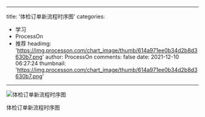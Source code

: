 
---
title: '体检订单新流程时序图'
categories: 
 - 学习
 - ProcessOn
 - 推荐
headimg: 'https://img.processon.com/chart_image/thumb/614a971ee0b34d2b8d3630b7.png'
author: ProcessOn
comments: false
date: 2021-12-10 06:27:24
thumbnail: 'https://img.processon.com/chart_image/thumb/614a971ee0b34d2b8d3630b7.png'
---

<div>   
<img class="thumb" alt="体检订单新流程时序图" src="https://img.processon.com/chart_image/thumb/614a971ee0b34d2b8d3630b7.png" referrerpolicy="no-referrer">
<p>体检订单新流程时序图</p>  
</div>
            